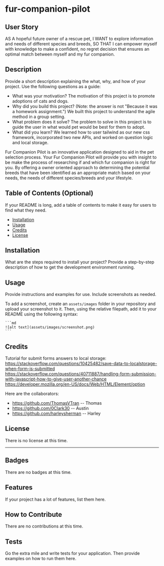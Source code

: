 # fur-companion-pilot

## User Story

AS A hopeful future owner of a rescue pet,
I WANT to explore information and needs of different species and breeds,
SO THAT I can empower myself with knowledge to make a confident, no regret decision that ensures an optimal match between myself and my fur companion.

## Description

Provide a short description explaining the what, why, and how of your project. Use the following questions as a guide:

- What was your motivation? The motivation of this project is to promote adoptions of cats and dogs.
- Why did you build this project? (Note: the answer is not "Because it was a homework assignment.") We built this project to understand the agile method in a group setting.
- What problem does it solve? The problem to solve in this project is to guide the user in what would pet would be best for them to adopt.
- What did you learn? We learned how to user tailwind as our new css framework, incorporated two new APIs, and worked on question logic and local storage.

Fur Companion Pilot is an innovative application designed to aid in the pet selection process. Your Fur Companion Pilot will provide you with insight to be make the process of researching if and which fur companion is right for you. By offering a owner oriented approach to determining the potential breeds that have been identified as an appropriate match based on your needs, the needs of different species/breeds and your lifestyle.

## Table of Contents (Optional)

If your README is long, add a table of contents to make it easy for users to find what they need.

- [Installation](#installation)
- [Usage](#usage)
- [Credits](#credits)
- [License](#license)

## Installation

What are the steps required to install your project? Provide a step-by-step description of how to get the development environment running.

## Usage

Provide instructions and examples for use. Include screenshots as needed.

To add a screenshot, create an `assets/images` folder in your repository and upload your screenshot to it. Then, using the relative filepath, add it to your README using the following syntax:

    ```md
    ![alt text](assets/images/screenshot.png)
    ```

## Credits

Tutorial for submit forms answers to local storage:
https://stackoverflow.com/questions/10425482/save-data-to-localstorage-when-form-is-submitted
https://stackoverflow.com/questions/40711887/handling-form-submission-with-javascript-how-to-give-user-another-chance
https://developer.mozilla.org/en-US/docs/Web/HTML/Element/option

Here are the collaborators:
- https://github.com/ThomasVTran -- Thomas
- https://github.com/0Clark30 -- Austin
- https://github.com/harleysherman -- Harley

## License

There is no license at this time.

---

## Badges

There are no badges at this time.

## Features

If your project has a lot of features, list them here.

## How to Contribute

There are no contributions at this time.

## Tests

Go the extra mile and write tests for your application. Then provide examples on how to run them here.

